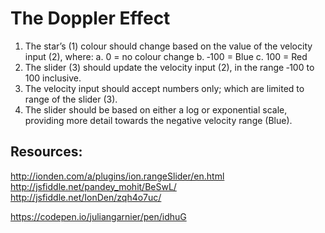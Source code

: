 # The Doppler Effect

1. The star’s (1) colour should change based on the value of the velocity input (2), where:
    a. 0 = no colour change
    b. ‐100 = Blue
    c. 100 = Red
2. The slider (3) should update the velocity input (2), in the range ‐100 to 100 inclusive.
3. The velocity input should accept numbers only; which are limited to range of the slider (3).
4. The slider should be based on either a log or exponential scale, providing more detail towards the negative velocity range (Blue).

## Resources:

http://ionden.com/a/plugins/ion.rangeSlider/en.html
http://jsfiddle.net/pandey_mohit/BeSwL/
http://jsfiddle.net/IonDen/zqh4o7uc/

https://codepen.io/juliangarnier/pen/idhuG
